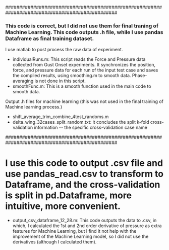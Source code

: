 ################################################################################################
### This code is correct, but I did not use them for final traning of Machine Learning. This code outputs .h file, while I use pandas Dataframe as final training dataset.
I use matlab to post process the raw data of experiment.
  - individualRuns.m: This script reads the Force and Pressure data collected from Gust Onset experiments. It synchronizes the position, force, and pressure data for each run of the input test case and saves the compiled results, using smoothing.m to smooth data. Phase-averaging is not done in this script.
  - smoothFunc.m: This is a smooth function used in the main code to smooth data.
  
Output .h files for machine learning (this was not used in the final training of Machine learning process.)
  - shift_average_trim_combine_4test_randoms.m
  - delta_wing_32cases_split_random.txt: it concludes the split k-fold cross-validation information -- the specific cross-validation case name
  
################################################################################################

# I use this code to output .csv file and use pandas_read.csv to transform to Dataframe, and the cross-validation is split in pd.Dataframe, more intuitive, more convenient.
  - output_csv_dataframe_12_28.m: This code outputs the data to .csv, in which, I calculated the 1st and 2nd order derivative of pressure as extra features for Machine Learning, but I find it not help with the improvement of the Machine Learning model, so I did not use the derivatives (although I calculated them).
